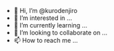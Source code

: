- 👋 Hi, I’m @kurodenjiro
- 👀 I’m interested in ...
- 🌱 I’m currently learning ...
- 💞️ I’m looking to collaborate on ...
- 📫 How to reach me ...

<!---
kurodenjiro/kurodenjiro is a ✨ special ✨ repository because its `README.md` (this file) appears on your GitHub profile.
You can click the Preview link to take a look at your changes.
--->
